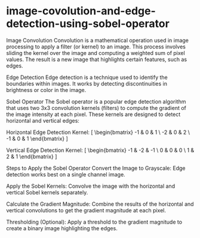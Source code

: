 # image-covolution-and-edge-detection-using-sobel-operator
Image Convolution
Convolution is a mathematical operation used in image processing to apply a filter (or kernel) to an image. This process involves sliding the kernel over the image and computing a weighted sum of pixel values. The result is a new image that highlights certain features, such as edges.

Edge Detection
Edge detection is a technique used to identify the boundaries within images. It works by detecting discontinuities in brightness or color in the image.

Sobel Operator
The Sobel operator is a popular edge detection algorithm that uses two 3x3 convolution kernels (filters) to compute the gradient of the image intensity at each pixel. These kernels are designed to detect horizontal and vertical edges:

Horizontal Edge Detection Kernel: \[ \begin{bmatrix} -1 & 0 & 1 \\ -2 & 0 & 2 \\ -1 & 0 & 1 \end{bmatrix} \]

Vertical Edge Detection Kernel: \[ \begin{bmatrix} -1 & -2 & -1 \\ 0 & 0 & 0 \\ 1 & 2 & 1 \end{bmatrix} \]

Steps to Apply the Sobel Operator
Convert the Image to Grayscale: Edge detection works best on a single channel image.

Apply the Sobel Kernels: Convolve the image with the horizontal and vertical Sobel kernels separately.

Calculate the Gradient Magnitude: Combine the results of the horizontal and vertical convolutions to get the gradient magnitude at each pixel.

Thresholding (Optional): Apply a threshold to the gradient magnitude to create a binary image highlighting the edges.

